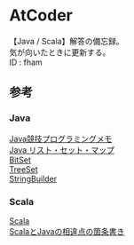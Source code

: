 # AtCoder
【Java / Scala】解答の備忘録。  
気が向いたときに更新する。  
ID : fham

## 参考
### Java
[Java競技プログラミングメモ](http://qiita.com/p_shiki37/items/65c18f88f4d24b2c528b)  
[Java リスト・セット・マップ](http://www.tohoho-web.com/java/collection.htm)  
[BitSet](https://docs.oracle.com/javase/jp/8/docs/api/java/util/BitSet.html)  
[TreeSet](http://docs.oracle.com/javase/jp/7/api/java/util/TreeSet.html)  
[StringBuilder](https://docs.oracle.com/javase/jp/6/api/java/lang/StringBuilder.html)  

### Scala
[Scala](http://www.ne.jp/asahi/hishidama/home/tech/scala/index.html)  
[ScalaとJavaの相違点の箇条書き](http://blog.mwsoft.jp/article/47056512.html)  
